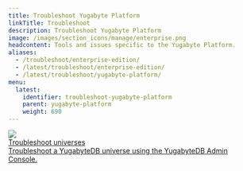 ```yaml
---
title: Troubleshoot Yugabyte Platform
linkTitle: Troubleshoot
description: Troubleshoot Yugabyte Platform
image: /images/section_icons/manage/enterprise.png
headcontent: Tools and issues specific to the Yugabyte Platform.
aliases:
  - /troubleshoot/enterprise-edition/
  - /latest/troubleshoot/enterprise-edition/
  - /latest/troubleshoot/yugabyte-platform/
menu:
  latest:
    identifier: troubleshoot-yugabyte-platform
    parent: yugabyte-platform
    weight: 690
---
```


<div class="row">

  <div class="col-12 col-md-6 col-lg-12 col-xl-6">
    <a class="section-link icon-offset" href="universes/">
      <div class="head">
        <img class="icon" src="/images/section_icons/troubleshoot/troubleshoot.png" aria-hidden="true" />
        <div class="title">Troubleshoot universes</div>
      </div>
      <div class="body">
        Troubleshoot a YugabyteDB universe using the YugabyteDB Admin Console.
      </div>
    </a>
  </div>

</div>
